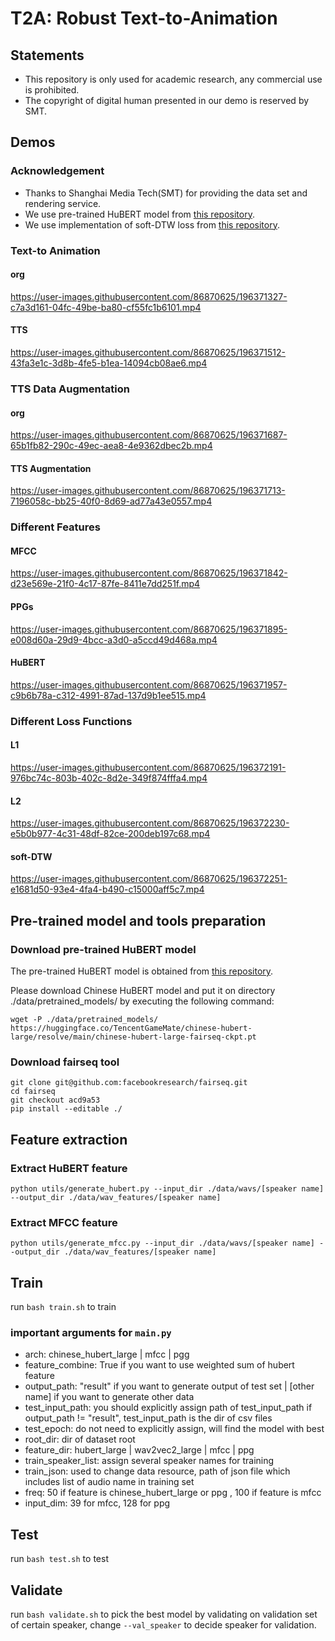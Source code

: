 # T2A: Robust Text-to-Animation
## Statements
- This repository is only used for academic research, any commercial use is prohibited.
- The copyright of digital human presented in our demo is reserved by SMT.
## Demos
### Acknowledgement
- Thanks to Shanghai Media Tech(SMT) for providing the data set and rendering service.
- We use pre-trained HuBERT model from [this repository](https://github.com/TencentGameMate/chinese_speech_pretrain).
- We use implementation of soft-DTW loss from [this repository](https://github.com/keonlee9420/Soft-DTW-Loss).
### Text-to Animation
#### org
https://user-images.githubusercontent.com/86870625/196371327-c7a3d161-04fc-49be-ba80-cf55fc1b6101.mp4

#### TTS
https://user-images.githubusercontent.com/86870625/196371512-43fa3e1c-3d8b-4fe5-b1ea-14094cb08ae6.mp4



### TTS Data Augmentation
#### org
https://user-images.githubusercontent.com/86870625/196371687-65b1fb82-290c-49ec-aea8-4e9362dbec2b.mp4


#### TTS Augmentation
https://user-images.githubusercontent.com/86870625/196371713-7196058c-bb25-40f0-8d69-ad77a43e0557.mp4


### Different Features
#### MFCC
https://user-images.githubusercontent.com/86870625/196371842-d23e569e-21f0-4c17-87fe-8411e7dd251f.mp4

#### PPGs
https://user-images.githubusercontent.com/86870625/196371895-e008d60a-29d9-4bcc-a3d0-a5ccd49d468a.mp4

#### HuBERT
https://user-images.githubusercontent.com/86870625/196371957-c9b6b78a-c312-4991-87ad-137d9b1ee515.mp4

### Different Loss Functions
#### L1
https://user-images.githubusercontent.com/86870625/196372191-976bc74c-803b-402c-8d2e-349f874fffa4.mp4

#### L2
https://user-images.githubusercontent.com/86870625/196372230-e5b0b977-4c31-48df-82ce-200deb197c68.mp4

#### soft-DTW
https://user-images.githubusercontent.com/86870625/196372251-e1681d50-93e4-4fa4-b490-c15000aff5c7.mp4

## Pre-trained model and tools preparation
### Download pre-trained HuBERT model
The pre-trained HuBERT model is obtained from [this repository](https://github.com/TencentGameMate/chinese_speech_pretrain).

Please download Chinese HuBERT model and put it on directory ./data/pretrained_models/ by executing the following command:

```
wget -P ./data/pretrained_models/ https://huggingface.co/TencentGameMate/chinese-hubert-large/resolve/main/chinese-hubert-large-fairseq-ckpt.pt
```

### Download fairseq tool
```
git clone git@github.com:facebookresearch/fairseq.git
cd fairseq
git checkout acd9a53
pip install --editable ./
```

## Feature extraction
### Extract HuBERT feature
```
python utils/generate_hubert.py --input_dir ./data/wavs/[speaker name] --output_dir ./data/wav_features/[speaker name]
```

### Extract MFCC feature
```
python utils/generate_mfcc.py --input_dir ./data/wavs/[speaker name] --output_dir ./data/wav_features/[speaker name]
```

## Train
run ```bash train.sh``` to train

### important arguments for ```main.py```
- arch: chinese_hubert_large | mfcc | pgg
- feature_combine: True if you want to use weighted sum of hubert feature
- output_path: "result" if you want to generate output of test set | [other name] if you want to generate other data
- test_input_path: you should explicitly assign path of test_input_path if output_path != "result", test_input_path is the dir of csv files
- test_epoch: do not need to explicitly assign, will find the model with best 
- root_dir: dir of dataset root
- feature_dir: hubert_large | wav2vec2_large | mfcc | ppg
- train_speaker_list: assign several speaker names for training
- train_json: used to change data resource, path of json file which includes list of audio name in training set
- freq: 50 if feature is chinese_hubert_large or ppg , 100 if feature is mfcc
- input_dim: 39 for mfcc, 128 for ppg

## Test
run ```bash test.sh``` to test

## Validate
run ```bash validate.sh``` to pick the best model by validating on validation set of certain speaker, change ```--val_speaker``` to decide speaker for validation.
